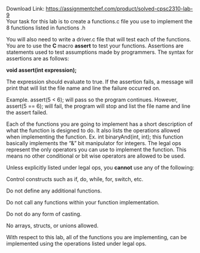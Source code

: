 Download Link: https://assignmentchef.com/product/solved-cpsc2310-lab-9
<br>
Your task for this lab is to create a functions.c file you use to implement the 8 functions listed in functions .h

You will also need to write a driver.c file that will test each of the functions.  You are to use the <strong>C </strong>macro <strong>assert</strong> to test your functions. Assertions are statements used to test assumptions made by programmers. The syntax for assertions are as follows:

<strong>void assert(int expression);  </strong>

The expression should evaluate to true. If the assertion fails, a message will print that will list the file name and line the failure occurred on.




Example.  assert(5 &lt; 6); will pass so the program continues. However, assert(5 == 6); will fail, the program will stop and list the file name and line the assert failed.




Each of the functions you are going to implement has a short description of what the function is designed to do. It also lists the operations allowed when implementing the function.   Ex. int binaryAnd(int, int); this function basically implements the “&amp;” bit manipulator for integers. The legal ops represent the only operators you can use to implement the function. This means no other conditional or bit wise operators are allowed to be used.




Unless explicitly listed under legal ops, you <strong>cannot</strong> use any of the following:

Control constructs such as if, do, while, for, switch, etc.

Do not define any additional functions.

Do not call any functions within your function implementation.

Do not do any form of casting.

No arrays, structs, or unions allowed.




With respect to this lab, all of the functions you are implementing, can be implemented using the operations listed under legal ops.


